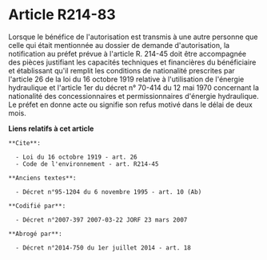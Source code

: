 # Article R214-83

Lorsque le bénéfice de l'autorisation est transmis à une autre personne que celle qui était mentionnée au dossier de demande
d'autorisation, la notification au préfet prévue à l'article R. 214-45 doit être accompagnée des pièces justifiant les
capacités techniques et financières du bénéficiaire et établissant qu'il remplit les conditions de nationalité prescrites par
l'article 26 de la loi du 16 octobre 1919 relative à l'utilisation de l'énergie hydraulique et l'article 1er du décret n°
70-414 du 12 mai 1970 concernant la nationalité des concessionnaires et permissionnaires d'énergie hydraulique. Le préfet en
donne acte ou signifie son refus motivé dans le délai de deux mois.

**Liens relatifs à cet article**

	**Cite**:

	  - Loi du 16 octobre 1919 - art. 26
	  - Code de l'environnement - art. R214-45

	**Anciens textes**:

	  - Décret n°95-1204 du 6 novembre 1995 - art. 10 (Ab)

	**Codifié par**:

	  - Décret n°2007-397 2007-03-22 JORF 23 mars 2007

	**Abrogé par**:

	  - Décret n°2014-750 du 1er juillet 2014 - art. 18
